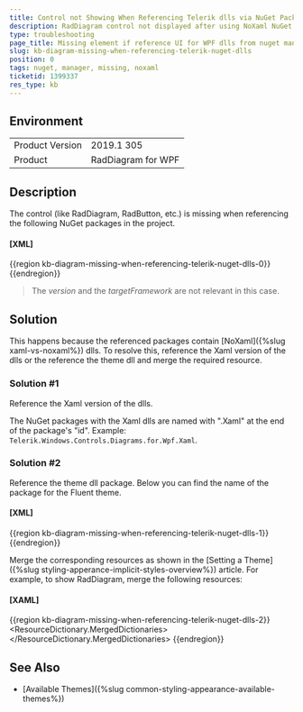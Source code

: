 ```yaml
---
title: Control not Showing When Referencing Telerik dlls via NuGet Package
description: RadDiagram control not displayed after using NoXaml NuGet assemblies without referencing theme
type: troubleshooting
page_title: Missing element if reference UI for WPF dlls from nuget manager
slug: kb-diagram-missing-when-referencing-telerik-nuget-dlls
position: 0
tags: nuget, manager, missing, noxaml
ticketid: 1399337
res_type: kb
---
```


## Environment
<table>
	<tr>
		<td>Product Version</td>
		<td>2019.1 305</td>
	</tr>
	<tr>
		<td>Product</td>
		<td>RadDiagram for WPF</td>
	</tr>
</table>

## Description

The control (like RadDiagram, RadButton, etc.) is missing when referencing the following NuGet packages in the project.

#### __[XML]__
{{region kb-diagram-missing-when-referencing-telerik-nuget-dlls-0}}
	<packages>
	  <package id="Telerik.Windows.Controls.Diagrams.for.Wpf" version="2019.1.220" targetFramework="net45" />
	  <package id="Telerik.Windows.Controls.for.Wpf" version="2019.1.220" targetFramework="net45" />
	  <package id="Telerik.Windows.Diagrams.Core.for.Wpf" version="2019.1.220" targetFramework="net45" />
	</packages>
{{endregion}}

> The *version* and the *targetFramework* are not relevant in this case. 

## Solution

This happens because the referenced packages contain [NoXaml]({%slug xaml-vs-noxaml%}) dlls. To resolve this, reference the Xaml version of the dlls or the reference the theme dll and merge the required resource.

### Solution #1

Reference the Xaml version of the dlls.

The NuGet packages with the Xaml dlls are named with ".Xaml" at the end of the package's "id". Example: `Telerik.Windows.Controls.Diagrams.for.Wpf.Xaml`.

### Solution #2

Reference the theme dll package. Below you can find the name of the package for the Fluent theme.

#### __[XML]__
{{region kb-diagram-missing-when-referencing-telerik-nuget-dlls-1}}
	<packages>
		<!-- other packages here -->
		<package id="Telerik.Windows.themes.Fluent.for.Wpf" version="2019.1.220" targetFramework="net45" />
	</packages>
{{endregion}}

Merge the corresponding resources as shown in the [Setting a Theme]({%slug styling-apperance-implicit-styles-overview%}) article. For example, to show RadDiagram, merge the following resources:

#### __[XAML]__
{{region kb-diagram-missing-when-referencing-telerik-nuget-dlls-2}}
	<ResourceDictionary> 
		<ResourceDictionary.MergedDictionaries> 
			<ResourceDictionary Source="/Telerik.Windows.Themes.Fluent;component/Themes/System.Windows.xaml"/> 
			<ResourceDictionary Source="/Telerik.Windows.Themes.Fluent;component/Themes/Telerik.Windows.Controls.xaml"/> 
			<ResourceDictionary Source="/Telerik.Windows.Themes.Fluent;component/Themes/Telerik.Windows.Controls.Diagrams.xaml"/> 			
		</ResourceDictionary.MergedDictionaries> 
	</ResourceDictionary> 
{{endregion}}

## See Also
* [Available Themes]({%slug common-styling-appearance-available-themes%})
